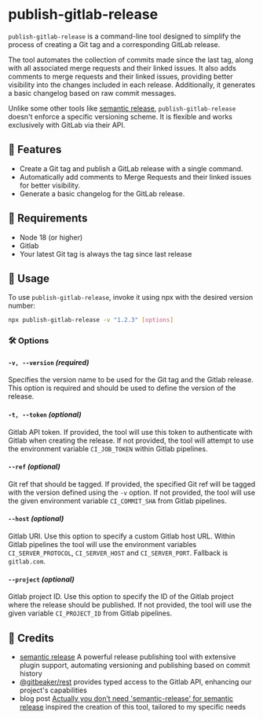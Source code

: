 # publish-gitlab-release

`publish-gitlab-release` is a command-line tool designed to simplify the process of creating a Git tag and a corresponding GitLab release.

The tool automates the collection of commits made since the last tag, along with all associated merge requests and their linked issues.
It also adds comments to merge requests and their linked issues, providing better visibility into the changes included in each release.
Additionally, it generates a basic changelog based on raw commit messages.

Unlike some other tools like [semantic release](https://github.com/semantic-release/semantic-release), `publish-gitlab-release` doesn't enforce a specific versioning scheme. It is flexible and works exclusively with GitLab via their API.

## 🌟 Features

- Create a Git tag and publish a GitLab release with a single command.
- Automatically add comments to Merge Requests and their linked issues for better visibility.
- Generate a basic changelog for the GitLab release.

## 🧰 Requirements

- Node 18 (or higher)
- Gitlab
- Your latest Git tag is always the tag since last release

## 🚀 Usage

To use `publish-gitlab-release`, invoke it using npx with the desired version number:

```bash
npx publish-gitlab-release -v "1.2.3" [options]
```

### 🛠️ Options

#### `-v, --version` _(required)_

Specifies the version name to be used for the Git tag and the Gitlab release. This option is required and should be used to define the version of the release.

#### `-t, --token` _(optional)_

Gitlab API token. If provided, the tool will use this token to authenticate with Gitlab when creating the release. If not provided, the tool will attempt to use the environment variable `CI_JOB_TOKEN` within Gitlab pipelines.

#### `--ref` _(optional)_

Git ref that should be tagged. If provided, the specified Git ref will be tagged with the version defined using the `-v` option. If not provided, the tool will use the given environment variable `CI_COMMIT_SHA` from Gitlab pipelines.

#### `--host` _(optional)_

Gitlab URI. Use this option to specify a custom Gitlab host URL. Within Gitlab pipelines the tool will use the environment variables `CI_SERVER_PROTOCOL`, `CI_SERVER_HOST` and `CI_SERVER_PORT`. Fallback is `gitlab.com`.

#### `--project` _(optional)_

Gitlab project ID. Use this option to specify the ID of the Gitlab project where the release should be published. If not provided, the tool will use the given variable `CI_PROJECT_ID` from Gitlab pipelines.

## 👏 Credits

- [semantic release](https://github.com/semantic-release/semantic-release) A powerful release publishing tool with extensive plugin support, automating versioning and publishing based on commit history
- [@gitbeaker/rest](https://www.npmjs.com/package/@gitbeaker/rest) provides typed access to the Gitlab API, enhancing our project's capabilities
- blog post [Actually you don’t need 'semantic-release' for semantic release](https://dev.to/antongolub/you-don-t-need-semantic-release-sometimes-3k6k) inspired the creation of this tool, tailored to my specific needs
